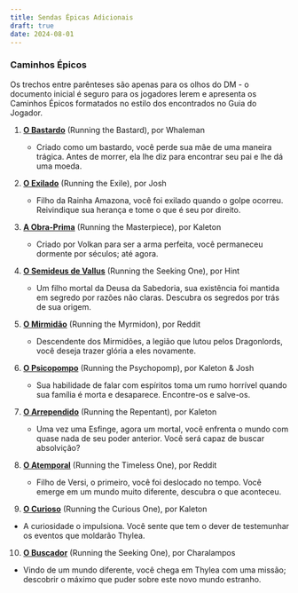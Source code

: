 ```yaml
---
title: Sendas Épicas Adicionais
draft: true
date: 2024-08-01
---
```


### Caminhos Épicos
Os trechos entre parênteses são apenas para os olhos do DM - o documento inicial é seguro para os jogadores lerem e apresenta os Caminhos Épicos formatados no estilo dos encontrados no Guia do Jogador.

1. **[O Bastardo](https://docs.google.com/document/d/1sa0eSbNZ4MRAI0g6rWpBJD7glKiMBIh2I5L4LVaM31Q/edit?usp=sharing)** (Running the Bastard), por Whaleman
   - Criado como um bastardo, você perde sua mãe de uma maneira trágica. Antes de morrer, ela lhe diz para encontrar seu pai e lhe dá uma moeda.

2. **[O Exilado](https://docs.google.com/document/d/1bRUYmlEUVD5s367F7g4YvzzLHTgZddqszU4OZJD33us/edit)** (Running the Exile), por Josh
   - Filho da Rainha Amazona, você foi exilado quando o golpe ocorreu. Reivindique sua herança e tome o que é seu por direito.

3. **[A Obra-Prima](https://docs.google.com/document/d/1lQbPIvwJN4tqu3lNwz5ck84mYu3-d2bPqVY2Jmt7B6s/edit?usp=sharing)** (Running the Masterpiece), por Kaleton
   - Criado por Volkan para ser a arma perfeita, você permaneceu dormente por séculos; até agora.

4. **[O Semideus de Vallus](https://docs.google.com/document/d/1OciD9pJYqNBNstokynniiGAF0WI1XQhfGMCsLf4rCbQ/edit?usp=sharing)** (Running the Seeking One), por Hint
   - Um filho mortal da Deusa da Sabedoria, sua existência foi mantida em segredo por razões não claras. Descubra os segredos por trás de sua origem.


5. **[O Mirmidão](https://docs.google.com/document/d/1-tVjgygpuu4PDfvZVOBYZd5fcJ5rKzcz_bHLwz9t-Es/edit?usp=sharing)** (Running the Myrmidon), por Reddit
   - Descendente dos Mirmidões, a legião que lutou pelos Dragonlords, você deseja trazer glória a eles novamente.
 

6. **[O Psicopompo](https://docs.google.com/document/d/1q_DWBjOnjJu5r4Y7Yp-UFkjD6iU6PDPFqfqCljxpEwo/edit?usp=sharing)** (Running the Psychopomp), por Kaleton & Josh
   - Sua habilidade de falar com espíritos toma um rumo horrível quando sua família é morta e desaparece. Encontre-os e salve-os.
   

7. **[O Arrependido](https://docs.google.com/document/d/1AvU4fbY0my2CvpE3i1Pk9PaQIuwFxsTTx_m7fIizcMA/edit?usp=sharing)** (Running the Repentant), por Kaleton
   - Uma vez uma Esfinge, agora um mortal, você enfrenta o mundo com quase nada de seu poder anterior. Você será capaz de buscar absolvição?


8. **[O Atemporal](https://docs.google.com/document/d/18YQf1qr1PavY7GbAd6fuffeTUZdgYhGYP3lUYtFRqjE/edit?usp=sharing)** (Running the Timeless One), por Reddit
   - Filho de Versi, o primeiro, você foi deslocado no tempo. Você emerge em um mundo muito diferente, descubra o que aconteceu.
  

9. **[O Curioso](https://docs.google.com/document/d/15PsnbEDP0LhN43Hin-2VMUyjvrn5QlMILpXX0i7Ux00/edit?usp=sharing)** (Running the Curious One), por Kaleton
- A curiosidade o impulsiona. Você sente que tem o dever de testemunhar os eventos que moldarão Thylea.


10. **[O Buscador](https://docs.google.com/document/d/1LCg2cF089RywwgCO9b9Q-yhwunyKfV5UZhleTH_6q7M/edit)** (Running the Seeking One), por Charalampos
- Vindo de um mundo diferente, você chega em Thylea com uma missão; descobrir o máximo que puder sobre este novo mundo estranho.

